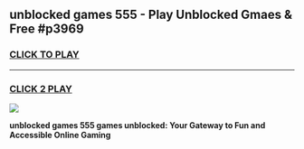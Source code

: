 
## unblocked games 555 - Play Unblocked Gmaes & Free #p3969
<h3>
<a href="https://news.freeplayer.one?title=unblocked_games_555&ref=03M">CLICK TO PLAY</a></h3>
<hr>

<h3>
<a href="https://news.freeplayer.one?title=unblocked_games_555&ref=03M">CLICK 2 PLAY</a>
  
</h3>

<a href="https://news.freeplayer.one?title=unblocked_games_555&ref=03M"><img src="https://clearcache.store/games.png"></a>


**unblocked games 555 games unblocked: Your Gateway to Fun and Accessible Online Gaming**
